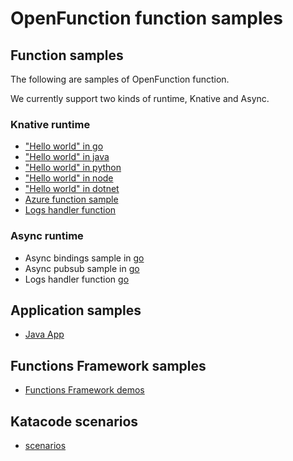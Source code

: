 # OpenFunction function samples

## Function samples

The following are samples of OpenFunction function.

We currently support two kinds of runtime, Knative and Async.

### Knative runtime

- ["Hello world" in go](functions/Knative/hello-world-go)
- ["Hello world" in java](functions/Knative/hello-world-java)
- ["Hello world" in python](functions/Knative/hello-world-python)
- ["Hello world" in node](functions/Knative/hello-world-node)
- ["Hello world" in dotnet](functions/Knative/hello-world-dotnet)
- [Azure function sample](functions/Knative/azure-func-go)
- [Logs handler function](functions/Knative/logs-handler-function)

### Async runtime

- Async bindings sample in [go](functions/Async/bindings)
- Async pubsub sample in [go](functions/Async/pubsub)
- Logs handler function [go](functions/Async/logs-handler-function)

## Application samples

- [Java App](apps/sample-apps-java-maven.yaml)

## Functions Framework samples

- [Functions Framework demos](functions-framework)

## Katacode scenarios

- [scenarios](katacoda-scenarios)

